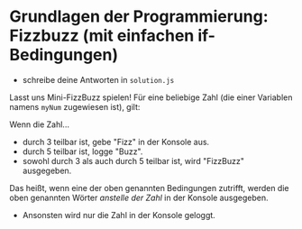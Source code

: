 # Grundlagen der Programmierung: Fizzbuzz (mit einfachen if-Bedingungen)

- schreibe deine Antworten in `solution.js`

Lasst uns Mini-FizzBuzz spielen! Für eine beliebige Zahl (die einer Variablen namens `myNum` zugewiesen ist), gilt:

Wenn die Zahl... 
- durch 3 teilbar ist, gebe "Fizz" in der Konsole aus. 
- durch 5 teilbar ist, logge "Buzz". 
- sowohl durch 3 als auch durch 5 teilbar ist, wird "FizzBuzz" ausgegeben. 

Das heißt, wenn eine der oben genannten Bedingungen zutrifft, werden die oben genannten Wörter *anstelle der Zahl* in der Konsole ausgegeben.

- Ansonsten wird nur die Zahl in der Konsole geloggt.

